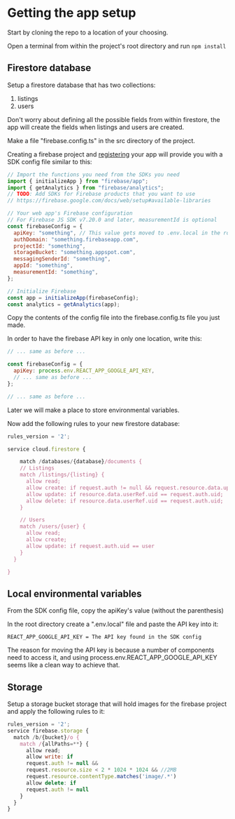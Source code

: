 # Getting the app setup

Start by cloning the repo to a location of your choosing.

Open a terminal from within the project's root directory and run `npm install`

## Firestore database

Setup a firestore database that has two collections:

1. listings
2. users

Don't worry about defining all the possible fields from within firestore, the app will create the fields when listings and users are created.

Make a file "firebase.config.ts" in the src directory of the project.

Creating a firebase project and [registering](https://firebase.google.com/docs/web/setup#access-firebase) your app will provide you with a SDK config file similar to this:

```javascript
// Import the functions you need from the SDKs you need
import { initializeApp } from "firebase/app";
import { getAnalytics } from "firebase/analytics";
// TODO: Add SDKs for Firebase products that you want to use
// https://firebase.google.com/docs/web/setup#available-libraries

// Your web app's Firebase configuration
// For Firebase JS SDK v7.20.0 and later, measurementId is optional
const firebaseConfig = {
  apiKey: "something", // This value gets moved to .env.local in the root
  authDomain: "something.firebaseapp.com",
  projectId: "something",
  storageBucket: "something.appspot.com",
  messagingSenderId: "something",
  appId: "something",
  measurementId: "something",
};

// Initialize Firebase
const app = initializeApp(firebaseConfig);
const analytics = getAnalytics(app);
```

Copy the contents of the config file into the firebase.config.ts file you just made.

In order to have the firebase API key in only one location, write this:

```javascript
// ... same as before ...

const firebaseConfig = {
  apiKey: process.env.REACT_APP_GOOGLE_API_KEY,
  // ... same as before ...
};

// ... same as before ...
```

Later we will make a place to store environmental variables.

Now add the following rules to your new firestore database:

```javascript
rules_version = '2';

service cloud.firestore {

    match /databases/{database}/documents {
    // Listings
    match /listings/{listing} {
      allow read;
      allow create: if request.auth != null && request.resource.data.uploads.images.value.size() <= 30;
      allow update: if resource.data.userRef.uid == request.auth.uid;
      allow delete: if resource.data.userRef.uid == request.auth.uid;
    }

    // Users
    match /users/{user} {
      allow read;
      allow create;
      allow update: if request.auth.uid == user
    }
  }

}
```

## Local environmental variables

From the SDK config file, copy the apiKey's value (without the parenthesis)

In the root directory create a ".env.local" file and paste the API key into it:

```-
REACT_APP_GOOGLE_API_KEY = The API key found in the SDK config
```

The reason for moving the API key is because a number of components need to access it, and using process.env.REACT_APP_GOOGLE_API_KEY seems like a clean way to achieve that.

## Storage

Setup a storage bucket storage that will hold images for the firebase project and apply the following rules to it:

```javascript
rules_version = '2';
service firebase.storage {
  match /b/{bucket}/o {
    match /{allPaths=**} {
      allow read;
      allow write: if
      request.auth != null &&
      request.resource.size < 2 * 1024 * 1024 && //2MB
      request.resource.contentType.matches('image/.*')
      allow delete: if
      request.auth != null
    }
  }
}
```
